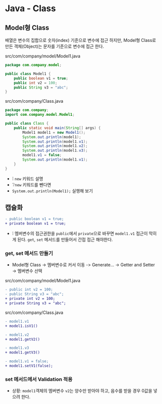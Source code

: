 # Java - Class
## Model형 Class
배열은 변수의 집합으로 숫자(index) 기준으로 변수에 접근 하지만, Model형 Class로 만든 객체(Object)는 문자를 기준으로 변수에 접근 한다.

src/com/company/model/Model1.java
```java
package com.company.model;

public class Model1 {
    public boolean v1 = true;
    public int v2 = 100;
    public String v3 = "abc";
}
```

src/com/company/Class.java
```java
package com.company;
import com.company.model.Model1;

public class Class {
    public static void main(String[] args) {
        Model1 model1 = new Model1();
        System.out.println(model1);
        System.out.println(model1.v1);
        System.out.println(model1.v2);
        System.out.println(model1.v3);
        model1.v1 = false;
        System.out.println(model1.v1);
    }
}
```
* ❕ `new` 키워드 설명
* ❔`new` 키워드를 뺀다면
* `System.out.println(Model1);` 실행해 보기

## 캡슐화
```diff
- public boolean v1 = true;
+ private boolean v1 = true;
```
* ❕ 멤버변수의 접근권한을 `public`에서 `private`으로 바꾸면 `model1.v1` 접근이 막히게 된다. `get`, `set` 메서드를 만들어서 간접 접근 해야한다.

### get, set 메서드 만들기
* Model형 Class -> 멤버변수로 커서 이동 -> Generate... -> Getter and Setter -> 멤버변수 선택

src/com/company/model/Model1.java
```diff
- public int v2 = 100;
- public String v3 = "abc";
+ private int v2 = 100;
+ private String v3 = "abc";
```

src/com/company/Class.java
```diff
- model1.v1
+ model1.isV1()
```
```diff
- model1.v2
+ model1.getV2()
```
```diff
- model1.v3
+ model1.getV3()
```
```diff
- model1.v1 = false;
+ model1.setV1(false);
```

### set 메서드에서 Validation 적용
* 상황: `model1`객체의 멤버변수 `v2`는 양수만 받아야 하고, 음수를 받을 경우 0값을 넣으려 한다.
